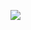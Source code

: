 <!--
id: 15385308632
link: http://tumblr.atmos.org/post/15385308632
slug: 
date: Thu Jan 05 2012 21:06:05 GMT-0800 (PST)
publish: 2012-01-05
tags: 
title: 
-->


![](http://25.media.tumblr.com/tumblr_lxcuo5RHwM1qa8770o1_1280.gif)

